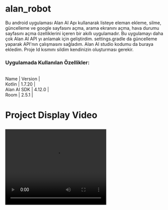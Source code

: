 # alan_robot
Bu android uygulaması Alan AI Apı kullanarak listeye eleman ekleme, silme, güncelleme ve google sayfasını açma, arama ekranını açma, hava durumu sayfasını açma  özelliklerini içeren bir akıllı uygulamadır. Bu uygulamayı daha çok Alan AI API yı anlamak için geliştirdim. settings.gradle da güncelleme yaparak API'nın çalışmasını sağladım. Alan AI studio kodumu da buraya ekledim. Proje Id kısmını sildim kendinizin oluşturması gerekir. 
 ### Uygulamada Kullanılan Özellikler:
  <br>Name | Version |</br>
   Kotlin | 1.7.20 | 
  <br>Alan AI SDK | 4.12.0 |</br>
  Room  | 2.5.1 | 
  
  
# Project Display Video <p> 
<video width="320" height="240" controls>
  <source src="https://github.com/oykuyildirim/alan_robot/assets/37236494/70f3936d-4b52-4537-835d-43a15444bc45" type="video/mp4">
Your browser does not support the video tag.
</video>




